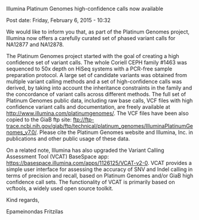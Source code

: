 
Illumina Platinum Genomes high-confidence calls now available

Post date: Friday, February 6, 2015 - 10:32 

We would like to inform you that, as part of the Platinum Genomes project, Illumina now offers a carefully curated set of phased variant calls for NA12877 and NA12878.

The Platinum Genomes project started with the goal of creating a high confidence set of variant calls. The whole Coriell CEPH family #1463 was sequenced to 50x depth on HiSeq systems with a PCR-free sample preparation protocol. A large set of candidate variants was obtained from multiple variant calling methods and a set of high-confidence calls was derived, by taking into account the inheritance constraints in the family and the concordance of variant calls across different methods. The full set of Platinum Genomes public data, including raw base calls, VCF files with high confidence variant calls and documentation, are freely available at http://www.illumina.com/platinumgenomes/. The VCF files have been also copied to the GiaB ftp site: ftp://ftp-trace.ncbi.nih.gov/giab/ftp/technical/platinum_genomes/IlluminaPlatinumGenomes_v7.0/. Please cite the Platinum Genomes website and Illumina, Inc. in publications and other public usage of these data.

On a related note, Illumina has also upgraded the Variant Calling Assessment Tool (VCAT) BaseSpace app: https://basespace.illumina.com/apps/1126125/VCAT-v2-0. VCAT provides a simple user interface for assessing the accuracy of SNV and Indel calling in terms of precision and recall, based on Platinum Genomes and/or GiaB high confidence call sets. The functionality of VCAT is primarily based on vcftools, a widely used open source toolkit.

 

Kind regards,

Epameinondas Fritzilas
